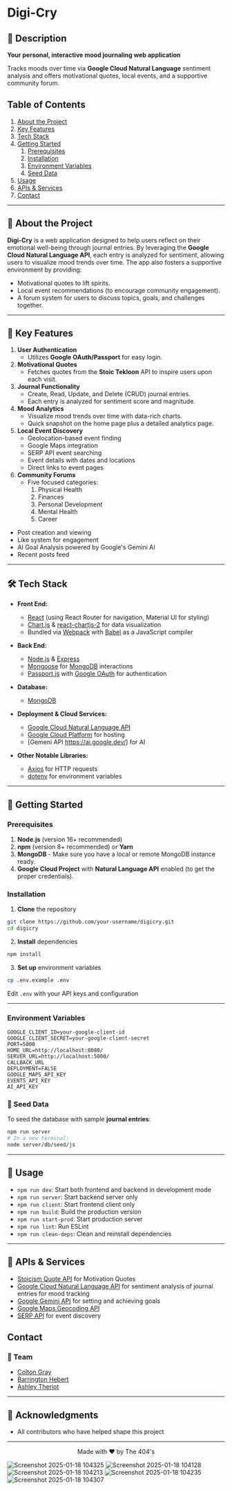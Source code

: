 # Digi-Cry

## 📝 Description
**Your personal, interactive mood journaling web application**

Tracks moods over time via **Google Cloud Natural Language** sentiment analysis and offers motivational quotes, local events, and a supportive community forum.


## Table of Contents

1. [About the Project](#about-the-project)
2. [Key Features](#key-features)
3. [Tech Stack](#tech-stack)
4. [Getting Started](#getting-started)
    1. [Prerequisites](#prerequisites)
    2. [Installation](#installation)
    3. [Environment Variables](#environment-variables)
    4. [Seed Data](#seed-data)
5. [Usage](#usage)
6. [APIs & Services](#apis--services)
7. [Contact](#contact)

---

## 📂 About the Project

**Digi-Cry** is a web application designed to help users reflect on their emotional well-being through journal entries. By leveraging the **Google Cloud Natural Language API**, each entry is analyzed for sentiment, allowing users to visualize mood trends over time. The app also fosters a supportive environment by providing:

- Motivational quotes to lift spirits.
- Local event recommendations (to encourage community engagement).
- A forum system for users to discuss topics, goals, and challenges together.

---

## 🎯 Key Features

1. **User Authentication**
   - Utilizes **Google OAuth/Passport** for easy login.
2. **Motivational Quotes**
   - Fetches quotes from the **Stoic Tekloon** API to inspire users upon each visit.
3. **Journal Functionality**
   - Create, Read, Update, and Delete (CRUD) journal entries.
   - Each entry is analyzed for sentiment score and magnitude.
4. **Mood Analytics**
   - Visualize mood trends over time with data-rich charts.
   - Quick snapshot on the home page plus a detailed analytics page.
5. **Local Event Discovery**
    - Geolocation-based event finding
    - Google Maps integration
    - SERP API event searching
    - Event details with dates and locations
    - Direct links to event pages
6. **Community Forums**
    - Five focused categories:
        1. Physical Health
        2. Finances
        3. Personal Development
        4. Mental Health
        5. Career
  - Post creation and viewing
  - Like system for engagement
  - AI Goal Analysis powered by Google's Gemini AI
  - Recent posts feed

---

## 🛠️ Tech Stack

- **Front End:**
  - [React](https://reactjs.org/) (using React Router for navigation, Material UI for styling)
  - [Chart.js](https://www.chartjs.org/) & [react-chartjs-2](https://react-chartjs-2.js.org/) for data visualization
  - Bundled via [Webpack](https://webpack.js.org/) with [Babel](https://babeljs.io/) as a JavaScript compiler

- **Back End:**
  - [Node.js](https://nodejs.org/) & [Express](https://expressjs.com/)
  - [Mongoose](https://mongoosejs.com/) for [MongoDB](https://www.mongodb.com/) interactions
  - [Passport.js](http://www.passportjs.org/) with [Google OAuth](https://developers.google.com/identity) for authentication

- **Database:**
  - [MongoDB](https://www.mongodb.com/)

- **Deployment & Cloud Services:**
  - [Google Cloud Natural Language API](https://cloud.google.com/natural-language)
  - [Google Cloud Platform](https://cloud.google.com/) for hosting
  - [Gemeni API https://ai.google.dev/]  for AI
- **Other Notable Libraries:**
  - [Axios](https://github.com/axios/axios) for HTTP requests
  - [dotenv](https://github.com/motdotla/dotenv) for environment variables

---

## 🚀 Getting Started

### Prerequisites

1. **Node.js** (version 16+ recommended)
2. **npm** (version 8+ recommended) or **Yarn**
3. **MongoDB** - Make sure you have a local or remote MongoDB instance ready.
4. **Google Cloud Project** with **Natural Language API** enabled (to get the proper credentials).

### Installation

1. **Clone** the repository
```bash
git clone https://github.com/your-username/digicry.git
cd digicry
```

2. **Install** dependencies
```bash
npm install
```

3. **Set up** environment variables
```bash
cp .env.example .env
```
Edit `.env` with your API keys and configuration

---

### Environment Variables

```
GOOGLE_CLIENT_ID=your-google-client-id
GOOGLE_CLIENT_SECRET=your-google-client-secret
PORT=5000
HOME_URL=http://localhost:8080/
SERVER_URL=http://localhost:5000/
CALLBACK_URL
DEPLOYMENT=FALSE
GOOGLE_MAPS_API_KEY
EVENTS_API_KEY
AI_API_KEY
```

### 🌱 Seed Data

To seed the database with sample **journal entries**:

```bash
npm run server
# In a new terminal:
node server/db/seed/js
```
---

## 🔧 Usage

- `npm run dev`: Start both frontend and backend in development mode
- `npm run server`: Start backend server only
- `npm run client`: Start frontend client only
- `npm run build`: Build the production version
- `npm run start-prod`: Start production server
- `npm run lint`: Run ESLint
- `npm run clean-deps`: Clean and reinstall dependencies

---

## 🔗 APIs & Services

  - [Stoicism Quote API](https://github.com/tlcheah2/stoic-quote-lambda-public-api) for Motivation Quotes
  - [Google Cloud Natural Language API](https://cloud.google.com/natural-language/docs/basics) for sentiment analysis of journal entries for mood tracking
  - [Google Gemini API](https://ai.google.dev/gemini-api/docs/quickstart?lang=node) for setting and achieving goals
  - [Google Maps Geocoding API](https://developers.google.com/maps/documentation/geocoding/overview)
  - [SERP API](https://serpapi.com/) for event discovery

## Contact

### 👥 Team

- [Colton Gray](https://github.com/coltongraygg)
- [Barrington Hebert](https://github.com/bkhebert)
- [Ashley Theriot](https://github.com/atheriot827)

---

## 🙏 Acknowledgments

- All contributors who have helped shape this project

---

<p align="center">Made with ❤️ by The 404's</p>

![Screenshot 2025-01-18 104325](https://github.com/user-attachments/assets/9b76c971-53e1-4276-b430-f29ca4155ed8)
![Screenshot 2025-01-18 104128](https://github.com/user-attachments/assets/38c842c8-5e5a-478c-9094-ec67d3286258)
![Screenshot 2025-01-18 104213](https://github.com/user-attachments/assets/6ceb7012-1aff-48ed-b1af-a40bf5fe67d8)
![Screenshot 2025-01-18 104235](https://github.com/user-attachments/assets/74162d2a-7832-402e-b782-ebd96f5a3ad1)
![Screenshot 2025-01-18 104307](https://github.com/user-attachments/assets/10410de6-24e3-41d0-8c46-b8c4554860f8)
